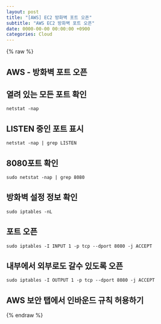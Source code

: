 ```yaml
---  
layout: post  
title: "[AWS] EC2 방화벽 포트 오픈"  
subtitle: "AWS EC2 방화벽 포트 오픈"  
date: 0000-00-00 00:00:00 +0900  
categories: Cloud  
---  
```

{% raw %}  
## AWS - 방화벽 포트 오픈  
  
## 열려 있는 모든 포트 확인  
	netstat -nap  
  
## LISTEN 중인 포트 표시  
	netstat -nap | grep LISTEN  
  
## 8080포트 확인  
	sudo netstat -nap | grep 8080  
  
## 방화벽 설정 정보 확인  
	sudo iptables -nL  
  
## 포트 오픈  
	sudo iptables -I INPUT 1 -p tcp --dport 8080 -j ACCEPT  
  
## 내부에서 외부로도 갈수 있도록 오픈  
	sudo iptables -I OUTPUT 1 -p tcp --dport 8080 -j ACCEPT  
  
## AWS 보안 탭에서 인바운드 규칙 허용하기  
  
{% endraw %}